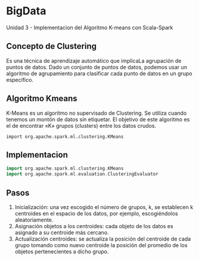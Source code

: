 # BigData
Unidad 3 - Implementacion del Algoritmo K-means con Scala-Spark

## Concepto de Clustering

Es una técnica de aprendizaje automático que implicaLa agrupación de puntos de datos. Dado un conjunto de puntos de datos, podemos usar un algoritmo de agrupamiento para clasificar cada punto de datos en un grupo específico.

## Algoritmo Kmeans

K-Means es un algoritmo no supervisado de Clustering. Se utiliza cuando tenemos un montón de datos sin etiquetar. El objetivo de este algoritmo es el de encontrar «K» grupos (clusters) entre los datos crudos.

```Libreria de Scala para usar el algoritmo
import org.apache.spark.ml.clustering.KMeans	
```
## Implementacion
```Scala
import org.apache.spark.ml.clustering.KMeans
import org.apache.spark.ml.evaluation.ClusteringEvaluator
```
## Pasos
1. Inicialización: una vez escogido el número de grupos, k, se establecen k centroides en el espacio de los datos, por ejemplo, escogiéndolos aleatoriamente.
2. Asignación objetos a los centroides: cada objeto de los datos es asignado a su centroide más cercano.
3. Actualización centroides: se actualiza la posición del centroide de cada grupo tomando como nuevo centroide la posición del promedio de los objetos pertenecientes a dicho grupo.
